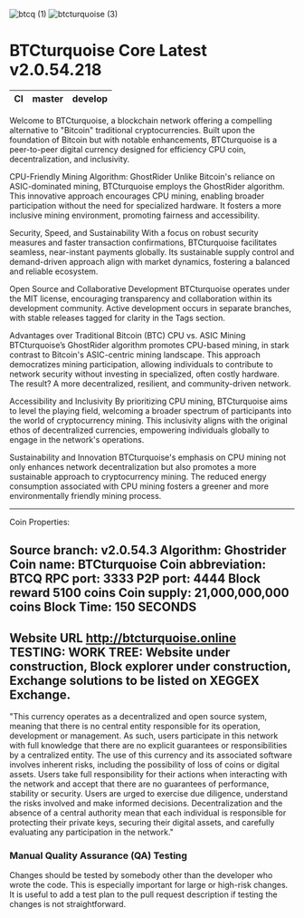 ![btcq (1)](https://github.com/AnonimityCash/BTCturquoise-v2.0.54.3/assets/144634520/37b0f657-4986-4124-9521-96915fbebe4e)
![btcturquoise (3)](https://github.com/AnonimityCash/BTCturquoise-v2.0.54.3/assets/144634520/866ad2e5-1db8-438b-a012-9e7ec231922c)


BTCturquoise 
Core Latest v2.0.54.218
===========================

|CI|master|develop|
|-|-|-|

Welcome to BTCturquoise, a blockchain network offering a compelling alternative to "Bitcoin" traditional cryptocurrencies. Built upon the foundation of Bitcoin but with notable enhancements, BTCturquoise is a peer-to-peer digital currency designed for efficiency CPU coin, decentralization, and inclusivity.

CPU-Friendly Mining Algorithm: GhostRider
Unlike Bitcoin's reliance on ASIC-dominated mining, BTCturquoise employs the GhostRider algorithm. This innovative approach encourages CPU mining, enabling broader participation without the need for specialized hardware. It fosters a more inclusive mining environment, promoting fairness and accessibility.

Security, Speed, and Sustainability
With a focus on robust security measures and faster transaction confirmations, BTCturquoise facilitates seamless, near-instant payments globally. Its sustainable supply control and demand-driven approach align with market dynamics, fostering a balanced and reliable ecosystem.

Open Source and Collaborative Development
BTCturquoise operates under the MIT license, encouraging transparency and collaboration within its development community. Active development occurs in separate branches, with stable releases tagged for clarity in the Tags section.

Advantages over Traditional Bitcoin (BTC)
CPU vs. ASIC Mining
BTCturquoise’s GhostRider algorithm promotes CPU-based mining, in stark contrast to Bitcoin's ASIC-centric mining landscape. This approach democratizes mining participation, allowing individuals to contribute to network security without investing in specialized, often costly hardware. The result? A more decentralized, resilient, and community-driven network.

Accessibility and Inclusivity
By prioritizing CPU mining, BTCturquoise aims to level the playing field, welcoming a broader spectrum of participants into the world of cryptocurrency mining. This inclusivity aligns with the original ethos of decentralized currencies, empowering individuals globally to engage in the network's operations.

Sustainability and Innovation
BTCturquoise's emphasis on CPU mining not only enhances network decentralization but also promotes a more sustainable approach to cryptocurrency mining. The reduced energy consumption associated with CPU mining fosters a greener and more environmentally friendly mining process.

----------------------------------------------------------------------------------------------
Coin Properties:

Source branch: v2.0.54.3
Algorithm: Ghostrider
Coin name: BTCturquoise
Coin abbreviation: BTCQ
RPC port: 3333
P2P port: 4444
Block reward 5100 coins
Coin supply: 21,000,000,000 coins
Block Time: 150 SECONDS
------------------------------------------------------------------------------------------------
Website URL
http://btcturquoise.online
TESTING: WORK TREE: Website under construction, Block explorer under construction, Exchange solutions to be listed on XEGGEX Exchange.
------------------------------------------------------------------------------------------------

"This currency operates as a decentralized and open source system, meaning that there is no central entity responsible for its operation, development or management. As such, users participate in this network with full knowledge that there are no explicit guarantees or responsibilities by a centralized entity. The use of this currency and its associated software involves inherent risks, including the possibility of loss of coins or digital assets. Users take full responsibility for their actions when interacting with the network and accept that there are no guarantees of performance, stability or security. Users are urged to exercise due diligence, understand the risks involved and make informed decisions. Decentralization and the absence of a central authority mean that each individual is responsible for protecting their private keys, securing their digital assets, and carefully evaluating any participation in the network."

### Manual Quality Assurance (QA) Testing

Changes should be tested by somebody other than the developer who wrote the
code. This is especially important for large or high-risk changes. It is useful
to add a test plan to the pull request description if testing the changes is
not straightforward.
